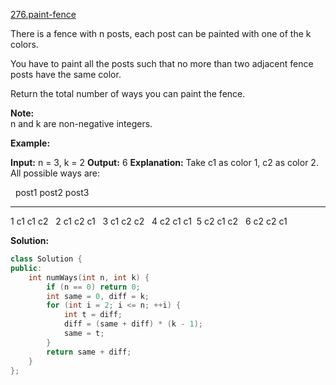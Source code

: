 [276.paint-fence](https://leetcode.com/problems/paint-fence/)  

There is a fence with n posts, each post can be painted with one of the k colors.

You have to paint all the posts such that no more than two adjacent fence posts have the same color.

Return the total number of ways you can paint the fence.

**Note:**  
n and k are non-negative integers.

**Example:**

**Input:** n = 3, k = 2
**Output:** 6
**Explanation:** Take c1 as color 1, c2 as color 2. All possible ways are:

            post1  post2  post3      
 -----      -----  -----  -----       
   1         c1     c1     c2 
   2         c1     c2     c1 
   3         c1     c2     c2 
   4         c2     c1     c1  
   5         c2     c1     c2
   6         c2     c2     c1  



**Solution:**  

```cpp
class Solution {
public:
    int numWays(int n, int k) {
        if (n == 0) return 0;
        int same = 0, diff = k;
        for (int i = 2; i <= n; ++i) {
            int t = diff;
            diff = (same + diff) * (k - 1);
            same = t;
        }
        return same + diff;
    }
};
```
      